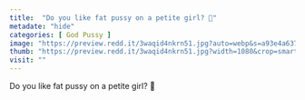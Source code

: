 ```yaml
---
title:  "Do you like fat pussy on a petite girl? 🥰"
metadate: "hide"
categories: [ God Pussy ]
image: "https://preview.redd.it/3waqid4nkrn51.jpg?auto=webp&s=a93e4a63751d16c201f4c59aaaa83d5815d5ad46"
thumb: "https://preview.redd.it/3waqid4nkrn51.jpg?width=1080&crop=smart&auto=webp&s=a1524e5fee703eb200bddb9b19bdc4eef01e584b"
visit: ""
---
```

Do you like fat pussy on a petite girl? 🥰
